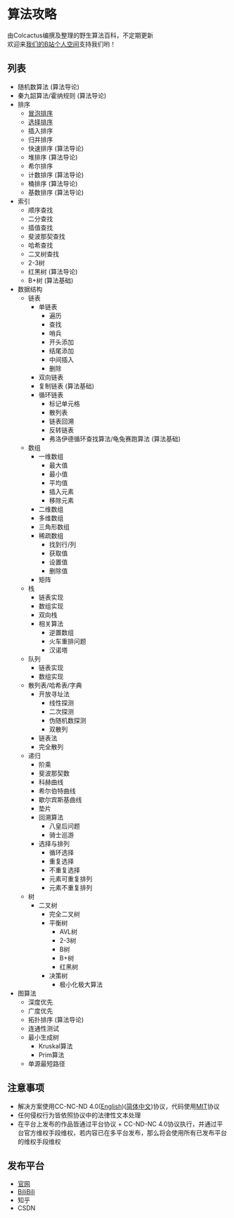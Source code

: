 # 算法攻略  
由Colcactus编撰及整理的野生算法百科，不定期更新  
欢迎来[我们的B站个人空间](https://space.bilibili.com/473292188)支持我们哟！  

## 列表

- 随机数算法 (算法导论)
- 秦九韶算法/霍纳规则 (算法导论)
- 排序
    - [冒泡排序](https://github.com/Colcactus/Algorithm/tree/main/base/sort/bubble_sort)
    - [选择排序](https://github.com/Colcactus/Algorithm/tree/main/base/sort/selection_sort)
    - 插入排序
    - 归并排序
    - 快速排序 (算法导论)
    - 堆排序 (算法导论)
    - 希尔排序
    - 计数排序 (算法导论)
    - 桶排序 (算法导论)
    - 基数排序 (算法导论)
- 索引
    - 顺序查找
    - 二分查找
    - 插值查找
    - 斐波那契查找
    - 哈希查找
    - 二叉树查找
    - 2-3树
    - 红黑树 (算法导论)
    - B+树 (算法基础)
- 数据结构
    - 链表
        - 单链表
            - 遍历
            - 查找
            - 哨兵
            - 开头添加
            - 结尾添加
            - 中间插入
            - 删除
        - 双向链表
        - 复制链表 (算法基础)
        - 循环链表
            - 标记单元格
            - 散列表
            - 链表回溯
            - 反转链表
            - 弗洛伊德循环查找算法/龟兔赛跑算法 (算法基础)
    - 数组
        - 一维数组
            - 最大值
            - 最小值
            - 平均值
            - 插入元素
            - 移除元素
        - 二维数组
        - 多维数组
        - 三角形数组
        - 稀疏数组
            - 找到行/列
            - 获取值
            - 设置值
            - 删除值
        - 矩阵
    - 栈
        - 链表实现
        - 数组实现
        - 双向栈
        - 相关算法
            - 逆置数组
            - 火车重排问题
            - 汉诺塔
    - 队列
        - 链表实现
        - 数组实现
    - 散列表/哈希表/字典
        - 开放寻址法
            - 线性探测
            - 二次探测
            - 伪随机数探测
            - 双散列
        - 链表法
        - 完全散列
    - 递归
        - 阶乘
        - 斐波那契数
        - 科赫曲线
        - 希尔伯特曲线
        - 歇尔宾斯基曲线
        - 垫片
        - 回溯算法
            - 八皇后问题
            - 骑士巡游
        - 选择与排列
            - 循环选择
            - 重复选择
            - 不重复选择
            - 元素可重复排列
            - 元素不重复排列
    - 树
        - 二叉树
            - 完全二叉树
            - 平衡树
                - AVL树
                - 2-3树
                - B树
                - B+树
                - 红黑树
            - 决策树
                - 极小化极大算法
- 图算法
    - 深度优先
    - 广度优先
    - 拓扑排序 (算法导论)
    - 连通性测试
    - 最小生成树
        - Kruskal算法
        - Prim算法
    - 单源最短路径

## 注意事项
- 解决方案使用CC-NC-ND 4.0([English](https://github.com/Colcactus/Algorithm/blob/main/LICENSE.ARTICLE.en))([简体中文](https://github.com/Colcactus/Algorithm/blob/main/LICENSE.ARTICLE.zh))协议，代码使用[MIT](https://github.com/Colcactus/Algorithm/blob/main/LICENSE)协议
- 任何侵权行为皆依照协议中的法律性文本处理
- 在平台上发布的作品皆通过平台协议 + CC-ND-NC 4.0协议执行，并通过平台官方维权手段维权，若内容已在多平台发布，那么将会使用所有已发布平台的维权手段维权

## 发布平台
- [官网](http://Colcactus.ml)
- [BiliBili](https://space.bilibili.com/473292188)
- 知乎
- CSDN
